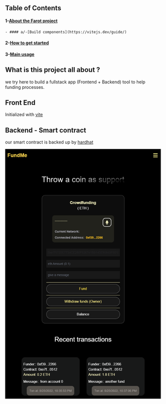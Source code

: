 ## Table of Contents
#### 1-[About the Farot project](https://vitejs.dev/guide/)
    - #### a/-[Build components](https://vitejs.dev/guide/)
#### 2-[How to get started](https://vitejs.dev/guide/)
#### 3-[Main usage](https://vitejs.dev/guide/)

## What is this project all about ?
we try here to build a fullstack app (Frontend + Backend) tool to help funding processes.

## Front End
Initialized with [vite](https://vitejs.dev/guide/)

## Backend - Smart contract
our smart contract is backed up by [hardhat](https://hardhat.org/hardhat-runner/docs/getting-started)


![Fund Me](/FRONTend//images/fundeme_shotscreen.png "Fund me contract")


<!-- ### * Tools ref:
[Best ReadMe reference](https://github.com/othneildrew/Best-README-Template#readme)
[Chain list](https://chainlist.org/) -->